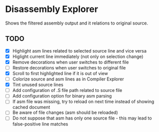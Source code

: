 # Disassembly Explorer

Shows the filtered assembly output and it relations to original source.

## TODO

- [x] Highlight asm lines related to selected source line and vice versa
- [x] Higlight current line immediately (not only on selection change)
- [x] Remove decorations when user switches to different file
- [ ] Restore decorations when user switches to original file
- [x] Scroll to first highlighted line if it is out of view
- [ ] Colorize source and asm lines as in Compiler Explorer
- [x] Tint unused source lines
- [ ] Add configuration of .S file path related to source file
- [ ] Add configuration option for binary asm parsing
- [ ] If asm file was missing, try to reload on next time instead of showing
      cached document
- [ ] Be aware of file changes (asm should be reloaded)
- [ ] Do not suppose that asm has only one source file - this may lead to
      false-positive line matches
